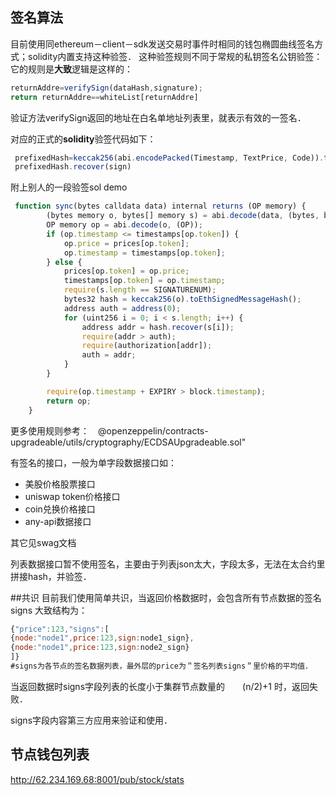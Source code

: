 ## 签名算法
目前使用同ethereum－client－sdk发送交易时事件时相同的钱包椭圆曲线签名方式；solidity内置支持这种验签． 这种验签规则不同于常规的私钥签名公钥验签：
它的规则是**大致**逻辑是这样的： 
```js
returnAddre=verifySign(dataHash,signature);
return returnAddre==whiteList[returnAddre]
```
验证方法verifySign返回的地址在白名单地址列表里，就表示有效的一签名．


对应的正式的**solidity**验签代码如下：
```js
 prefixedHash=keccak256(abi.encodePacked(Timestamp, TextPrice, Code)).toEthSignedMessageHash()
 prefixedHash.recover(sign)
```

附上别人的一段验签sol demo
```js
 function sync(bytes calldata data) internal returns (OP memory) {
        (bytes memory o, bytes[] memory s) = abi.decode(data, (bytes, bytes[]));
        OP memory op = abi.decode(o, (OP));
        if (op.timestamp <= timestamps[op.token]) {
            op.price = prices[op.token];
            op.timestamp = timestamps[op.token];
        } else {
            prices[op.token] = op.price;
            timestamps[op.token] = op.timestamp;
            require(s.length == SIGNATURENUM);
            bytes32 hash = keccak256(o).toEthSignedMessageHash();
            address auth = address(0);
            for (uint256 i = 0; i < s.length; i++) {
                address addr = hash.recover(s[i]);
                require(addr > auth);
                require(authorization[addr]);
                auth = addr;
            }
        }

        require(op.timestamp + EXPIRY > block.timestamp);
        return op;
    }
```

更多使用规则参考：　@openzeppelin/contracts-upgradeable/utils/cryptography/ECDSAUpgradeable.sol"

有签名的接口，一般为单字段数据接口如：
- 美股价格股票接口
- uniswap token价格接口
- coin兑换价格接口
- any-api数据接口

其它见swag文档

列表数据接口暂不使用签名，主要由于列表json太大，字段太多，无法在太合约里拼接hash，并验签．


##共识
目前我们使用简单共识，当返回价格数据时，会包含所有节点数据的签名signs
大致结构为：
```js
{"price":123,"signs":[
{node:"node1",price:123,sign:node1_sign},
{node:"node1",price:123,sign:node2_sign}
]}
#signs为各节点的签名数据列表，最外层的price为＂签名列表signs＂里价格的平均值．
```
当返回数据时signs字段列表的长度小于集群节点数量的　　(n/2)+1 时，返回失败．

signs字段内容第三方应用来验证和使用．

## 节点钱包列表
http://62.234.169.68:8001/pub/stock/stats